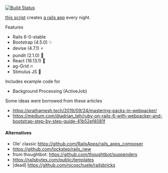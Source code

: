 [![Build Status](https://api.travis-ci.org/la-ruby/create-rails-app.svg?branch=master)](http://travis-ci.org/la-ruby/create-rails-app)

[this script](https://github.com/la-ruby/create-rails-app/blob/master/create-rails-app) creates [a rails app](https://github.com/la-ruby/web-common-core) every night.

Features

+ Rails 6-0-stable 
+ Bootstrap (4.5.0) :sparkles:
+ devise (4.7.1) :star:
+ pundit (2.1.0) :muscle:
+ React (16.13.1) :purple_heart:
+ ag-Grid :fire:
+ Stimulus JS :high_brightness:

Includes example code for

+ Background Processing (ActiveJob)

Some ideas were borrowed from these articles

+ https://prathamesh.tech/2019/09/24/mastering-packs-in-webpacker/
+ https://medium.com/@adrian_teh/ruby-on-rails-6-with-webpacker-and-bootstrap-step-by-step-guide-41b52ef4081f


#### Alternatives

-  Ole' classic https://github.com/RailsApps/rails_apps_composer
-  https://github.com/lockstep/rails_new
-  from thoughtbot: https://github.com/thoughtbot/suspenders
-  https://railsbytes.com/public/templates
-  [dead] https://github.com/nicoschuele/railsbricks
